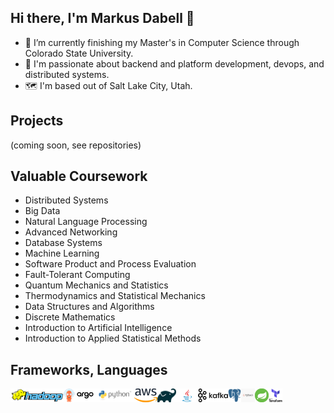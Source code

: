 ## Hi there, I'm Markus Dabell 👋

- 🔭 I’m currently finishing my Master's in Computer Science through Colorado State University.
- 🌱 I'm passionate about backend and platform development, devops, and distributed systems. 
- 🗺️ I'm based out of Salt Lake City, Utah.

## Projects

(coming soon, see repositories)


## Valuable Coursework

- Distributed Systems
- Big Data
- Natural Language Processing
- Advanced Networking
- Database Systems
- Machine Learning
- Software Product and Process Evaluation
- Fault-Tolerant Computing
- Quantum Mechanics and Statistics
- Thermodynamics and Statistical Mechanics
- Data Structures and Algorithms
- Discrete Mathematics
- Introduction to Artificial Intelligence
- Introduction to Applied Statistical Methods

## Frameworks, Languages


<a href="https://hadoop.apache.org/" rel="nofollow"><img align="left" alt="Hadoop Logo" height="22px" src="https://github.com/dabellma/dabellma/blob/main/hadoop.png" style="max-width: 100%;"></a>
<a href="https://argo-cd.readthedocs.io/en/stable/" rel="nofollow"><img align="left" alt="Hadoop Logo" height="22px" src="https://github.com/dabellma/dabellma/blob/main/argocd.png" style="max-width: 100%;"></a>
<a href="https://www.python.org/" rel="nofollow"><img align="left" alt="Hadoop Logo" height="22px" src="https://github.com/dabellma/dabellma/blob/main/python-logo-master-v3-TM-flattened.png" style="max-width: 100%;"></a>
<a href="https://aws.amazon.com/" rel="nofollow"><img align="left" alt="Hadoop Logo" height="22px" src="https://github.com/dabellma/dabellma/blob/main/aws.png" style="max-width: 100%;"></a>
<a href="https://gradle.org/" rel="nofollow"><img align="left" alt="Hadoop Logo" height="22px" src="https://github.com/dabellma/dabellma/blob/main/gradle.png" style="max-width: 100%;"></a>
<a href="https://www.oracle.com/java/technologies/downloads/" rel="nofollow"><img align="left" alt="Hadoop Logo" height="22px" src="https://github.com/dabellma/dabellma/blob/main/java.jpg" style="max-width: 100%;"></a>
<a href="https://kafka.apache.org/" rel="nofollow"><img align="left" alt="Hadoop Logo" height="22px" src="https://github.com/dabellma/dabellma/blob/main/kafka%20icon.png" style="max-width: 100%;"></a>
<a href="https://www.postgresql.org/" rel="nofollow"><img align="left" alt="Hadoop Logo" height="22px" src="https://github.com/dabellma/dabellma/blob/main/postgres%20icon.png" style="max-width: 100%;"></a>
<a href="https://pytorch.org/" rel="nofollow"><img align="left" alt="Hadoop Logo" height="22px" src="https://github.com/dabellma/dabellma/blob/main/pytorch.jpg" style="max-width: 100%;"></a>
<a href="https://spring.io/projects/spring-boot" rel="nofollow"><img align="left" alt="Hadoop Logo" height="22px" src="https://github.com/dabellma/dabellma/blob/main/spring%20boot%20icon.png" style="max-width: 100%;"></a>
<a href="https://www.terraform.io/" rel="nofollow"><img align="left" alt="Hadoop Logo" height="22px" src="https://github.com/dabellma/dabellma/blob/main/terraform%20icon.png" style="max-width: 100%;"></a>






